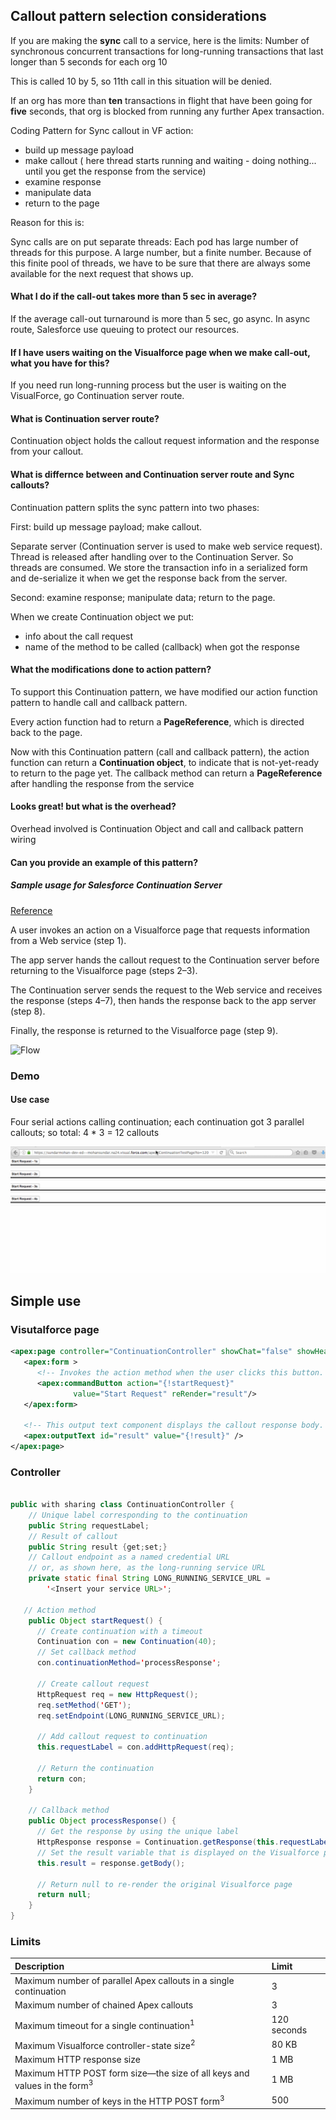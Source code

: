 
## Callout pattern selection considerations

If you are making the **sync** call to a service, here is the limits:
Number of synchronous concurrent transactions for long-running transactions that last longer than 5 seconds for each org	10

This is called 10 by 5, so 11th call in this situation will be denied.

If an org has more than **ten** transactions in flight that have been going for **five** seconds, that org is blocked from running any further Apex transaction.


Coding Pattern for Sync callout in VF action:

 - build up message payload
 - make callout  ( here thread starts running and waiting - doing nothing... until you get the response from the service)
 - examine response
 - manipulate data
 - return to the page


Reason for this is:

Sync calls are on put  separate threads: Each pod has large number of threads for this purpose. A large number, but a finite number. Because of this finite pool of threads, we have to be sure that there are always some available for the next request that shows up.


#### What I do if the call-out takes more than 5 sec in average?

If the average call-out turnaround is more than 5 sec, go async.
In async route, Salesforce use queuing to protect our resources.


#### If I have users waiting on the Visualforce page when we make call-out, what you have for this?

If you need run long-running process but the user is waiting on the VisualForce, go Continuation server route.

#### What is Continuation server route?

Continuation object holds the callout request information and the response from your callout. 

#### What is differnce between and  Continuation server route and Sync callouts?

Continuation pattern splits the sync pattern into two phases:

First: build up message payload; make callout.
 
 Separate server (Continuation server is used to make web service request). Thread is released after handling over to the Continuation Server. So threads are consumed. We store the transaction info in a serialized form and de-serialize it when we get the response back from the server.
 
Second: examine response; manipulate data; return to the page.

When we create Continuation object we put:

 - info about the call request
 - name of the method to be called (callback) when got the response

#### What the modifications done to action pattern?

To support this Continuation pattern, we have modified our action function pattern to handle call and callback pattern.

Every action function had to return a **PageReference**, which is directed back to the page.

Now with this Continuation pattern (call and callback pattern),  the action function can return a **Continuation object**, to indicate that is not-yet-ready to return to the page yet. The callback method can return a **PageReference** after handling the response from the service

#### Looks great! but what is the overhead?

Overhead involved is Continuation Object and call and callback pattern wiring


#### Can you provide an example of this pattern?

##### Sample usage for Salesforce Continuation Server


[Reference](https://developer.salesforce.com/docs/atlas.en-us.apexcode.meta/apexcode/apex_continuation_overview.htm?search_text=continuation%20server)

A user invokes an action on a Visualforce page that requests information from a Web service (step 1).

The app server hands the callout request to the Continuation server before returning to the Visualforce page (steps 2–3).

The Continuation server sends the request to the Web service and receives the response (steps 4–7), then hands the response back to the app server (step 8). 

Finally, the response is returned to the Visualforce page (step 9).



![Flow](https://developer.salesforce.com/docs/resources/img/en-us/204.0?doc_id=dev_guides%2Fapex%2Fimages%2Fapex_continuations_diagram.png&folder=apexcode)

### Demo

#### Use case

Four serial actions calling continuation; each continuation got 3 parallel callouts; so total: 4 * 3 = 12 callouts

![Demo](./img/continuation-server-example.gif)


## Simple use 

### Visutalforce page

```xml
<apex:page controller="ContinuationController" showChat="false" showHeader="false">
   <apex:form >
      <!-- Invokes the action method when the user clicks this button. -->
      <apex:commandButton action="{!startRequest}" 
              value="Start Request" reRender="result"/> 
   </apex:form>

   <!-- This output text component displays the callout response body. -->
   <apex:outputText id="result" value="{!result}" />
</apex:page>

```
### Controller

```java

public with sharing class ContinuationController {
    // Unique label corresponding to the continuation
    public String requestLabel;
    // Result of callout
    public String result {get;set;}
    // Callout endpoint as a named credential URL 
    // or, as shown here, as the long-running service URL
    private static final String LONG_RUNNING_SERVICE_URL = 
        '<Insert your service URL>';
   
   // Action method
    public Object startRequest() {
      // Create continuation with a timeout
      Continuation con = new Continuation(40);
      // Set callback method
      con.continuationMethod='processResponse';
      
      // Create callout request
      HttpRequest req = new HttpRequest();
      req.setMethod('GET');
      req.setEndpoint(LONG_RUNNING_SERVICE_URL);
      
      // Add callout request to continuation
      this.requestLabel = con.addHttpRequest(req);
      
      // Return the continuation
      return con;  
    }
    
    // Callback method 
    public Object processResponse() {   
      // Get the response by using the unique label
      HttpResponse response = Continuation.getResponse(this.requestLabel);
      // Set the result variable that is displayed on the Visualforce page
      this.result = response.getBody();
      
      // Return null to re-render the original Visualforce page
      return null;
    }
}
```

### Limits

<table class="featureTable sort_table" summary="">
<thead class="thead sorted" align="left">
<tr>
<th class="featureTableHeader vertical-align-top " id="d16039e63">Description</th>

<th class="featureTableHeader vertical-align-top " id="d16039e66">Limit</th>

</tr>

</thead>

<tbody class="tbody">
<tr>
<td class="entry" headers="d16039e63" data-title="Description">Maximum number of parallel Apex callouts in a single
        continuation</td>

<td class="entry" headers="d16039e66" data-title="Limit">3</td>

</tr>

<tr>
<td class="entry" headers="d16039e63" data-title="Description">Maximum number of chained Apex callouts</td>

<td class="entry" headers="d16039e66" data-title="Limit">3</td>

</tr>

<tr>
<td class="entry" headers="d16039e63" data-title="Description">Maximum timeout for a single continuation<sup class="ph sup">1</sup>
</td>

<td class="entry" headers="d16039e66" data-title="Limit"><span class="ph" id="cont_timeout"><a name="cont_timeout"><!-- --></a>120 seconds</span></td>

</tr>

<tr>
<td class="entry" headers="d16039e63" data-title="Description">Maximum Visualforce controller-state
         size<sup class="ph sup">2</sup>
</td>

<td class="entry" headers="d16039e66" data-title="Limit">80 KB</td>

</tr>

<tr>
<td class="entry" headers="d16039e63" data-title="Description">Maximum HTTP response size</td>

<td class="entry" headers="d16039e66" data-title="Limit">1 MB</td>

</tr>

<tr>
<td class="entry" headers="d16039e63" data-title="Description">Maximum HTTP POST form size—the size of all keys and
values in the form<sup class="ph sup">3</sup>
</td>

<td class="entry" headers="d16039e66" data-title="Limit">1 MB</td>

</tr>

<tr>
<td class="entry" headers="d16039e63" data-title="Description">Maximum number of keys in the HTTP POST form<sup class="ph sup">3</sup>
</td>

<td class="entry" headers="d16039e66" data-title="Limit">500</td>

</tr>

</tbody>

</table>
